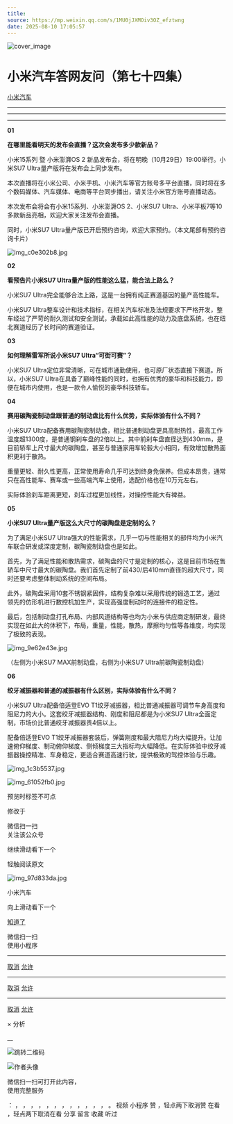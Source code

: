 ```yaml
---
title: 
source: https://mp.weixin.qq.com/s/1MU0jJXMOiv3OZ_efztwng
date: 2025-08-10 17:05:57
---
```


![cover_image](images/img_c88fba75.jpg)


#  小米汽车答网友问（第七十四集）


[ 小米汽车 ](<javascript:void\(0\);>)

______

****  
****

****01****

**在哪里能看明天的发布会直播？这次会发布多少款新品？**

小米15系列 暨 小米澎湃OS 2 新品发布会，将在明晚（10月29日）19:00举行。小米SU7 Ultra量产版将在发布会上同步发布。

本次直播将在小米公司、小米手机、小米汽车等官方账号多平台直播，同时将在多个数码媒体、汽车媒体、电商等平台同步播出，请关注小米官方账号直播动态。

本次发布会将会有小米15系列、小米澎湃OS 2、小米SU7 Ultra、小米平板7等10多款新品亮相，欢迎大家关注发布会直播。

同时，小米SU7 Ultra量产版已开启预约咨询，欢迎大家预约。（本文尾部有预约咨询卡片）

![img_c0e302b8.jpg](images/img_c0e302b8.jpg)

**02**

**看预告片小米SU7 Ultra量产版的性能这么猛，能合法上路么？**

小米SU7 Ultra完全能够合法上路，这是一台拥有纯正赛道基因的量产高性能车。

小米SU7 Ultra整车设计和技术指标，在相关汽车标准及法规要求下严格开发，整车经过了严苛的耐久测试和安全测试，承载如此高性能的动力及底盘系统，也在纽北赛道经历了长时间的赛道验证。

  

**03**

**如何理解雷军所说小米SU7 Ultra“可街可赛”？**

小米SU7 Ultra定位非常清晰，可在城市通勤使用，也可原厂状态直接下赛道。所以，小米SU7 Ultra在具备了巅峰性能的同时，也拥有优秀的豪华和科技能力，即便在城市内使用，也是一款令人愉悦的豪华科技轿车。

  

**04**

**赛用碳陶瓷制动盘跟普通的制动盘比有什么优势，实际体验有什么不同？**

小米SU7 Ultra配备赛用碳陶瓷制动盘，相比普通制动盘更具高耐热性，最高工作温度超1300度，是普通钢刹车盘的2倍以上。其中前刹车盘直径达到430mm，是目前轿车上尺寸最大的碳陶盘，甚至与普通家用车轮毂大小相同，有效增加散热面积更利于散热。

重量更轻、耐久性更高，正常使用寿命几乎可达到终身免保养。但成本昂贵，通常只在高性能车、赛车或一些高端汽车上使用，选配价格也在10万元左右。

实际体验刹车距离更短，刹车过程更加线性，对操控性能大有裨益。

  

**05**

**小米SU7 Ultra量产版这么大尺寸的碳陶盘是定制的么？**

为了满足小米SU7 Ultra强大的性能需求，几乎一切与性能相关的部件均为小米汽车联合研发或深度定制，碳陶瓷制动盘也是如此。

首先，为了满足性能和散热需求，碳陶盘的尺寸是定制的核心，这是目前市场在售轿车中尺寸最大的碳陶盘。我们首先定制了前430/后410mm直径的超大尺寸，同时还要考虑整体制动系统的空间布局。

此外，碳陶盘采用10套不锈钢紧固件，结构复杂难以采用传统的锻造工艺，通过领先的仿形机进行数控机加生产，实现高强度制动时的连接件的稳定性。

最后，包括制动盘打孔布局、内部风道结构等也均为小米与供应商定制研发，最终实现在如此大的体积下，布局，重量，性能，散热，摩擦均匀性等各维度，均实现了极致的表现。

![img_9e62e43e.jpg](images/img_9e62e43e.jpg)

（左侧为小米SU7 MAX前制动盘，右侧为小米SU7 Ultra前碳陶瓷制动盘）

  

**06**

**绞牙减振器和普通的减振器有什么区别，实际体验有什么不同？**

小米SU7 Ultra配备倍适登EVO T1绞牙减振器，相比普通减振器可调节车身高度和阻尼力的大小。这套绞牙减振器结构、刚度和阻尼都是为小米SU7 Ultra全面定制，市场价比普通绞牙减振器贵4倍以上。

配备倍适登EVO T1绞牙减振器套装后，弹簧刚度和最大阻尼力均大幅提升。让加速俯仰梯度、制动俯仰梯度、侧倾梯度三大指标均大幅降低。在实际体验中绞牙减振器操控精准、车身稳定，更适合赛道高速行驶，提供极致的驾控体验与乐趣。

  
  
![img_1c3b5537.jpg](images/img_1c3b5537.jpg)

![img_61052fb0.jpg](images/img_61052fb0.jpg)

[](<>)[](<>)

预览时标签不可点

修改于

微信扫一扫  
关注该公众号

继续滑动看下一个

轻触阅读原文

![img_97d833da.jpg](images/img_97d833da.jpg)

小米汽车 

向上滑动看下一个

[知道了](<javascript:;>)

微信扫一扫  
使用小程序

****

[取消](<javascript:void\(0\);>) [允许](<javascript:void\(0\);>)

****

[取消](<javascript:void\(0\);>) [允许](<javascript:void\(0\);>)

****

[取消](<javascript:void\(0\);>) [允许](<javascript:void\(0\);>)

× 分析

__

![跳转二维码]()

![作者头像](images/img_97d833da.jpg)

微信扫一扫可打开此内容，  
使用完整服务

： ， ， ， ， ， ， ， ， ， ， ， ， 。 视频 小程序 赞 ，轻点两下取消赞 在看 ，轻点两下取消在看 分享 留言 收藏 听过